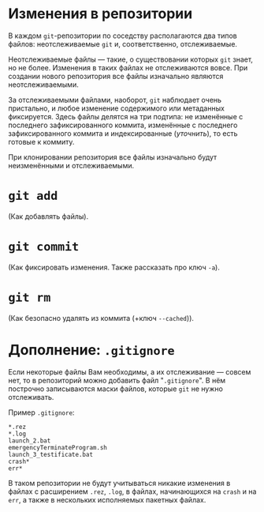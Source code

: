 # Изменения в репозитории

В каждом `git`-репозитории по соседству располагаются два типов файлов: неотслеживаемые `git` и, соответственно,
отслеживаемые.

Неотслеживаемые файлы — такие, о существовании которых `git` знает, но не более. Изменения в таких файлах не
отслеживаются вовсе. При создании нового репозитория все файлы изначально являются неотслеживаемыми.

За отслеживаемыми файлами, наоборот, `git` наблюдает очень пристально, и любое изменение содержимого или 
метаданных фиксируется. Здесь файлы делятся на три подтипа: не изменённые с последнего зафиксированного коммита, 
изменённые с последнего зафиксированного коммита и индексированные (_уточнить_), то есть готовые к коммиту. 

При клонировании репозитория все файлы изначально будут неизменёнными и отслеживаемыми.

# `git add`

(Как добавлять файлы).

# `git commit`

(Как фиксировать изменения. Также рассказать про ключ `-a`).

# `git rm`

(Как безопасно удалять из коммита (+ключ `--cached`)).

# Дополнение: `.gitignore`

Если некоторые файлы Вам необходимы, а их отслеживание — совсем нет, то в репозиторий можно добавить файл 
"`.gitignore`". В нём построчно записываются маски файлов, которые `git` не нужно отслеживать.

Пример `.gitignore`:
```
*.rez
*.log
launch_2.bat
emergencyTerminateProgram.sh
launch_3_testificate.bat
crash*
err*
```
В таком репозитории не будут учитываться никакие изменения в файлах с расширением `.rez`, `.log`, в файлах, 
начинающихся на `crash` и на `err`, а также в нескольких исполняемых пакетных файлах.
